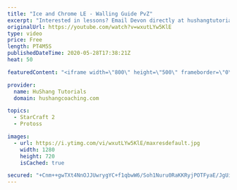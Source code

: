 ```yaml
---
title: "Ice and Chrome LE - Walling Guide PvZ"
excerpt: "Interested in lessons? Email Devon directly at hushangtutorials@outlook.com ------------------------------------------------------------------------------------------------------- Want to support HuShang Tutorials directly? Patreon is a website where you can contribute a monthly donation that will help"
originalUrl: https://youtube.com/watch?v=wxutLYw5KlE
type: video
price: Free
length: PT4M5S
publishedDateTime: 2020-05-28T17:38:21Z
heat: 50

featuredContent: "<iframe width=\"800\" height=\"500\" frameborder=\"0\" src=\"https://www.youtube.com/embed/wxutLYw5KlE\" allow=\"accelerometer; autoplay; encrypted-media; gyroscope; picture-in-picture\" allowfullscreen></iframe>"

provider:
  name: HuShang Tutorials
  domain: hushangcoaching.com

topics:
  - StarCraft 2
  - Protoss

images:
  - url: https://i.ytimg.com/vi/wxutLYw5KlE/maxresdefault.jpg
    width: 1280
    height: 720
    isCached: true

secured: "+Cnm++gwTXt4NnOJJUwrygYC+f1qbwW6/Soh1Nuru0RaKKRyjPOTFyaE/JgUixfYIHiR98siBPxoL8mGFAsURW+gXFDRrhal1WifK0j+PgAPtlbLPAnlkLinxy1NXu2n8zdK69EcrZcC4CeOcWwkY1nmFLG6/nnsI9yEkoXBBZ+Cy4I/y9Lj6KAx/dzSbqj610L5H1dWlemfbz1naoNp0ezBgLHgPQBGWxd5w1KeQAJVycJJFlDErhhYeHAk9picXLh73mcWuuIY2wZFELv67uTPX5wWI8LJyL0ongHz4XUAKYNJJj6n0GFLtFbusrqk0KPvl7nzaoYjx+hCYZ0K5d3BaqlEshQ09TDhQtKnWqBMwhmXniNLCrPp9dKxVqcwtW6+HfWjKa2jkxGlvB9n1M8gNc/W72OCISp2PAs49tA=;615NEHfHVl1Y1tMA7R1aog=="
---
```


